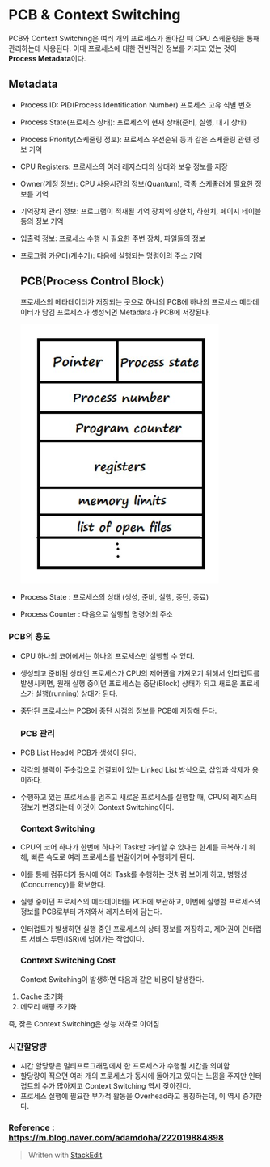 ﻿# PCB & Context Switching

PCB와 Context Switching은 여러 개의 프로세스가 돌아갈 때 CPU 스케줄링을 통해 관리하는데 사용된다. 이때 프로세스에 대한 전반적인 정보를 가지고 있는 것이 **Process Metadata**이다.

## Metadata

- Process ID: PID(Process Identification Number) 프로세스 고유 식별 번호
- Process State(프로세스 상태): 프로세스의 현재 상태(준비, 실행, 대기 상태)
- Process Priority(스케줄링 정보): 프로세스 우선순위 등과 같은 스케줄링 관련 정보 기억
- CPU Registers: 프로세스의 여러 레지스터의 상태와 보유 정보를 저장
- Owner(계정 정보): CPU 사용시간의 정보(Quantum), 각종 스케줄러에 필요한 정보를 기억
- 기억장치 관리 정보: 프로그램이 적재될 기억 장치의 상한치, 하한치, 페이지 테이블 등의 정보 기억
- 입출력 정보: 프로세스 수행 시 필요한 주변 장치, 파일들의 정보
- 프로그램 카운터(계수기): 다음에 실행되는 명령어의 주소 기억

  ## PCB(Process Control Block)
  
  프로세스의 메타데이터가 저장되는 곳으로 하나의 PCB에 하나의 프로세스 메타데이터가 담김
  프로세스가 생성되면 Metadata가 PCB에 저장된다.
  
  ![1](/sejigner/img/os/pcb/1.jpg)

- Process State : 프로세스의 상태 (생성, 준비, 실행, 중단, 종료)
- Process Counter : 다음으로 실행할 명령어의 주소

### PCB의 용도

- CPU 하나의 코어에서는 하나의 프로세스만 실행할 수 있다. 
- 생성되고 준비된 상태인 프로세스가 CPU의 제어권을 가져오기 위해서 인터럽트를 발생시키면, 원래 실행 중이던 프로세스는 중단(Block) 상태가 되고 새로운 프로세스가 실행(running) 상태가 된다. 
- 중단된 프로세스는 PCB에 중단 시점의 정보를 PCB에 저장해 둔다.
  
  ### PCB 관리
- PCB List Head에 PCB가 생성이 된다. 
- 각각의 블럭이 주솟값으로 연결되어 있는 Linked List 방식으로, 삽입과 삭제가 용이하다.
- 수행하고 있는 프로세스를 멈추고 새로운 프로세스를 실행할 때, CPU의 레지스터 정보가 변경되는데 이것이 Context Switching이다.
  
  ### Context Switching
- CPU의 코어 하나가 한번에 하나의 Task만 처리할 수 있다는 한계를 극복하기 위해, 빠른 속도로 여러 프로세스를 번갈아가며 수행하게 된다.
- 이를 통해 컴퓨터가 동시에 여러 Task를 수행하는 것처럼 보이게 하고, 병행성(Concurrency)를 확보한다.
- 실행 중이던 프로세스의 메타데이터를 PCB에 보관하고, 이번에 실행할 프로세스의 정보를 PCB로부터 가져와서 레지스터에 담는다.
- 인터럽트가 발생하면 실행 중인 프로세스의 상태 정보를 저장하고, 제어권이 인터럽트 서비스 루틴(ISR)에 넘어가는 작업이다.
  
  ### Context Switching Cost
  
  Context Switching이 발생하면 다음과 같은 비용이 발생한다.
1. Cache 초기화
2. 메모리 매핑 초기화

즉, 잦은 Context Switching은 성능 저하로 이어짐

### 시간할당량

- 시간 할당량은 멀티프로그래밍에서 한 프로세스가 수행될 시간을 의미함
- 할당량이 적으면 여러 개의 프로세스가 동시에 돌아가고 있다는 느낌을 주지만 인터럽트의 수가 많아지고 Context Switching 역시 잦아진다.
- 프로세스 실행에 필요한 부가적 활동을 Overhead라고 통칭하는데, 이 역시 증가한다.

### Reference : https://m.blog.naver.com/adamdoha/222019884898

> Written with [StackEdit](https://stackedit.io/).
